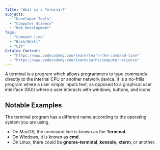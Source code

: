 ```yaml
---
Title: "What is a Terminal?"
Subjects:
  - "Developer Tools"
  - "Computer Science"
  - "Web Development"
Tags: 
  - "Command Line"
  - "Bash/Shell"
  - "Git"
Catalog Content:
  - "https://www.codecademy.com/learn/learn-the-command-line"
  - "https://www.codecademy.com/learn/paths/computer-science"
---
```


A terminal is a program which allows programmers to type commands directly to the internal CPU or another network device. It is a no-frills program where a user simply inputs text, as opposed to a graphical user interface (GUI) where a user interacts with windows, buttons, and icons.

## Notable Examples

The terminal program has a different name according to the operating system you are using. 

- On MacOS, the command line is known as the **Terminal**.
- On Windows, it is known as **cmd**.
- On Linux, there could be **gnome-terminal**, **konsole**, **xterm**, or another.
